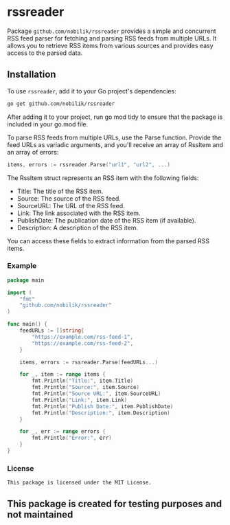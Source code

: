 # rssreader

Package `github.com/nobilik/rssreader` provides a simple and concurrent RSS feed parser for fetching and parsing RSS feeds from multiple URLs. It allows you to retrieve RSS items from various sources and provides easy access to the parsed data.

## Installation

To use `rssreader`, add it to your Go project's dependencies:

```bash
go get github.com/nobilik/rssreader
```

After adding it to your project, run go mod tidy to ensure that the package is included in your go.mod file.

To parse RSS feeds from multiple URLs, use the Parse function. Provide the feed URLs as variadic arguments, and you'll receive an array of RssItem and an array of errors:

```go
items, errors := rssreader.Parse("url1", "url2", ...)
```

The RssItem struct represents an RSS item with the following fields:

- Title: The title of the RSS item.
- Source: The source of the RSS feed.
- SourceURL: The URL of the RSS feed.
- Link: The link associated with the RSS item.
- PublishDate: The publication date of the RSS item (if available).
- Description: A description of the RSS item.

You can access these fields to extract information from the parsed RSS items.

### Example

```go
package main

import (
	"fmt"
	"github.com/nobilik/rssreader"
)

func main() {
	feedURLs := []string{
		"https://example.com/rss-feed-1",
		"https://example.com/rss-feed-2",
	}

	items, errors := rssreader.Parse(feedURLs...)

	for _, item := range items {
		fmt.Println("Title:", item.Title)
		fmt.Println("Source:", item.Source)
		fmt.Println("Source URL:", item.SourceURL)
		fmt.Println("Link:", item.Link)
		fmt.Println("Publish Date:", item.PublishDate)
		fmt.Println("Description:", item.Description)
	}

	for _, err := range errors {
		fmt.Println("Error:", err)
	}
}
```

### License

    This package is licensed under the MIT License.

## This package is created for testing purposes and not maintained
